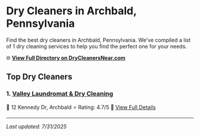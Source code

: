 # Dry Cleaners in Archbald, Pennsylvania

Find the best dry cleaners in Archbald, Pennsylvania. We've compiled a list of 1 dry cleaning services to help you find the perfect one for your needs.

🌐 **[View Full Directory on DryCleanersNear.com](https://drycleanersnear.com/city/US/Pennsylvania/Archbald)**

## Top Dry Cleaners

### 1. [Valley Laundromat & Dry Cleaning](https://drycleanersnear.com/dryCleaner/6860f2e39e55fd3072cb35f9/valley-laundromat-dry-cleaning)
📍 12 Kennedy Dr, Archbald
⭐ Rating: 4.7/5
🔗 [View Full Details](https://drycleanersnear.com/dryCleaner/6860f2e39e55fd3072cb35f9/valley-laundromat-dry-cleaning)


---

*Last updated: 7/31/2025*
